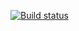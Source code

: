 [![Build status](https://ci.appveyor.com/api/projects/status/0v0exsoh6tqmoqvr/branch/main?svg=true)](https://ci.appveyor.com/project/LiubovSokolova89/apici-dz2-1-2/branch/main)
